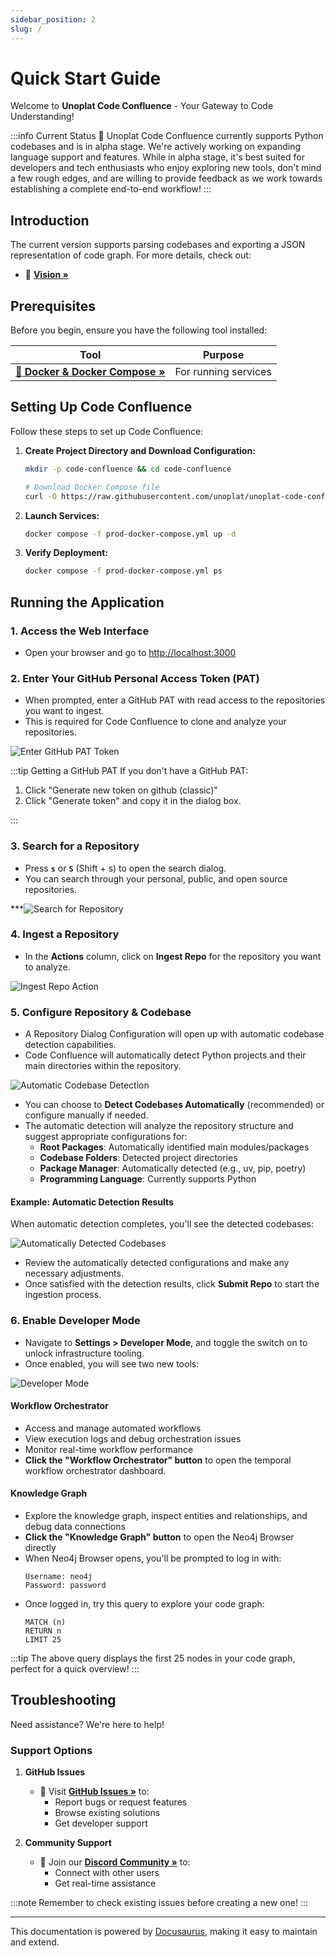 ```yaml
---
sidebar_position: 2
slug: /
---
```


# Quick Start Guide

Welcome to **Unoplat Code Confluence** - Your Gateway to Code Understanding!

:::info Current Status
🔄 Unoplat Code Confluence currently supports Python codebases and is in alpha stage. We're actively working on expanding language support and features.
While in alpha stage, it's best suited for developers and tech enthusiasts who enjoy exploring new tools, don't mind a few rough edges, and are willing to provide feedback as we work towards establishing a complete end-to-end workflow!
:::

## Introduction

The current version supports parsing codebases and exporting a JSON representation of code graph. For more details, check out:
- 📘 [**Vision »**](/deep-dive/vision)

## Prerequisites

Before you begin, ensure you have the following tool installed:

| Tool | Purpose |
|------|---------|
| [**🐳 Docker & Docker Compose »**](https://www.portainer.io/) | For running services |

## Setting Up Code Confluence

Follow these steps to set up Code Confluence:

1. **Create Project Directory and Download Configuration:**
   ```bash
   mkdir -p code-confluence && cd code-confluence
   
   # Download Docker Compose file
   curl -O https://raw.githubusercontent.com/unoplat/unoplat-code-confluence/refs/heads/main/prod-docker-compose.yml
   ```

2. **Launch Services:**
   ```bash
   docker compose -f prod-docker-compose.yml up -d
   ```

3. **Verify Deployment:**
   ```bash
   docker compose -f prod-docker-compose.yml ps
   ```

## Running the Application

### 1. Access the Web Interface
- Open your browser and go to [http://localhost:3000](http://localhost:3000)

### 2. Enter Your GitHub Personal Access Token (PAT)
- When prompted, enter a GitHub PAT with read access to the repositories you want to ingest.
- This is required for Code Confluence to clone and analyze your repositories.

![Enter GitHub PAT Token](../../static/new_github_token.png)

:::tip Getting a GitHub PAT
If you don't have a GitHub PAT:
1. Click "Generate new token on github (classic)"
2. Click "Generate token" and copy it in the dialog box.

:::

### 3. Search for a Repository
- Press **`s`** or **`S`** (Shift + s) to open the search dialog.
- You can search through your personal, public, and open source repositories.

***![Search for Repository](../../static/repository_search.png)

### 4. Ingest a Repository
- In the **Actions** column, click on **Ingest Repo** for the repository you want to analyze.

![Ingest Repo Action](../../static/repository_ingest_action.jpeg)

### 5. Configure Repository & Codebase
- A Repository Dialog Configuration will open up with automatic codebase detection capabilities.
- Code Confluence will automatically detect Python projects and their main directories within the repository.

![Automatic Codebase Detection](../../static/automatic_code_base_detection.png)

- You can choose to **Detect Codebases Automatically** (recommended) or configure manually if needed.
- The automatic detection will analyze the repository structure and suggest appropriate configurations for:
  - **Root Packages**: Automatically identified main modules/packages
  - **Codebase Folders**: Detected project directories
  - **Package Manager**: Automatically detected (e.g., uv, pip, poetry)
  - **Programming Language**: Currently supports Python

#### Example: Automatic Detection Results
When automatic detection completes, you'll see the detected codebases:

![Automatically Detected Codebases](../../static/codebase_automatic_detected.png)

- Review the automatically detected configurations and make any necessary adjustments.
- Once satisfied with the detection results, click **Submit Repo** to start the ingestion process.

### 6. Enable Developer Mode
- Navigate to **Settings > Developer Mode**, and toggle the switch on to unlock infrastructure tooling.
- Once enabled, you will see two new tools:

![Developer Mode](../../static/developer_mode.png)

#### Workflow Orchestrator
- Access and manage automated workflows
- View execution logs and debug orchestration issues
- Monitor real-time workflow performance
- **Click the "Workflow Orchestrator" button** to open the temporal workflow orchestrator dashboard.

#### Knowledge Graph
- Explore the knowledge graph, inspect entities and relationships, and debug data connections
- **Click the "Knowledge Graph" button** to open the Neo4j Browser directly
- When Neo4j Browser opens, you'll be prompted to log in with:
  ```
  Username: neo4j
  Password: password
  ```
- Once logged in, try this query to explore your code graph:
  ```cypher
  MATCH (n) 
  RETURN n 
  LIMIT 25
  ```

:::tip
The above query displays the first 25 nodes in your code graph, perfect for a quick overview!
:::

## Troubleshooting

Need assistance? We're here to help! 

### Support Options

1. **GitHub Issues**
   - 📝 Visit [**GitHub Issues »**](https://github.com/unoplat/unoplat-code-confluence/issues) to:
     - Report bugs or request features
     - Browse existing solutions
     - Get developer support

2. **Community Support**
   - 💬 Join our [**Discord Community »**](https://discord.com/channels/1131597983058755675/1169968780953260106) to:
     - Connect with other users
     - Get real-time assistance

:::note
Remember to check existing issues before creating a new one!
:::

---

<div className="docusaurus-powered">
  <p>This documentation is powered by <a href="https://docusaurus.io" target="_blank">Docusaurus</a>, making it easy to maintain and extend.</p>
</div>

